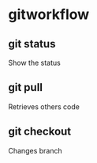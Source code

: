 # gitworkflow

## git status

Show the status

## git pull

Retrieves others code

## git checkout <branch>

Changes branch

